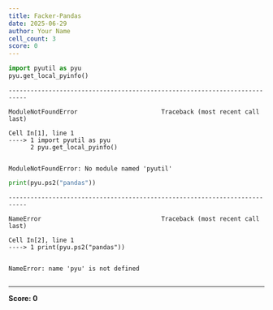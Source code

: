 ```yaml
---
title: Facker-Pandas
date: 2025-06-29
author: Your Name
cell_count: 3
score: 0
---
```


```python
import pyutil as pyu
pyu.get_local_pyinfo()
```


    ---------------------------------------------------------------------------

    ModuleNotFoundError                       Traceback (most recent call last)

    Cell In[1], line 1
    ----> 1 import pyutil as pyu
          2 pyu.get_local_pyinfo()


    ModuleNotFoundError: No module named 'pyutil'



```python
print(pyu.ps2("pandas"))
```


    ---------------------------------------------------------------------------

    NameError                                 Traceback (most recent call last)

    Cell In[2], line 1
    ----> 1 print(pyu.ps2("pandas"))


    NameError: name 'pyu' is not defined



```python

```


---
**Score: 0**